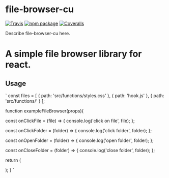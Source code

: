 # file-browser-cu

[![Travis][build-badge]][build]
[![npm package][npm-badge]][npm]
[![Coveralls][coveralls-badge]][coveralls]

Describe file-browser-cu here.

[build-badge]: https://img.shields.io/travis/user/repo/master.png?style=flat-square
[build]: https://travis-ci.org/user/repo

[npm-badge]: https://img.shields.io/npm/v/npm-package.png?style=flat-square
[npm]: https://www.npmjs.org/package/npm-package

[coveralls-badge]: https://img.shields.io/coveralls/user/repo/master.png?style=flat-square
[coveralls]: https://coveralls.io/github/user/repo


# A simple file browser library for react.

## Usage 

`
const files = [
  { path: 'src/functions/styles.css' },
  { path: 'hook.js' },
  { path: 'src/functions/' }
];

function exampleFileBrowser(props){

  const onClickFile = (file) => {
    console.log('click on file', file);
  };

  const onClickFolder = (folder) => {
    console.log('click folder', folder);
  };
  
  const onOpenFolder = (folder) => {
    console.log('open folder', folder);
  };

  const onCloseFolder = (folder) => {
    console.log('close folder', folder);
  };

  return (
    <div className="demo">
       <FileBrowserCu 
        files={files}
        onClickFile={onClickFile}
        onClickFolder={onClickFolder}
        onOpenFolder={onOpenFolder}
        onCloseFolder={onCloseFolder}
      />
    </div>
  );
}
`







